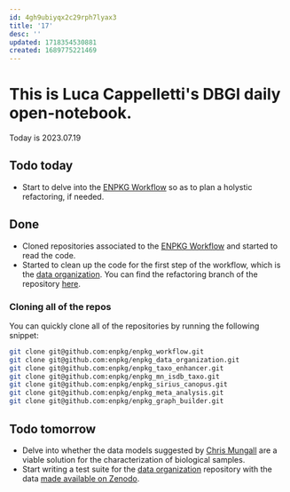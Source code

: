 ```yaml
---
id: 4gh9ubiyqx2c29rph7lyax3
title: '17'
desc: ''
updated: 1718354530881
created: 1689775221469
---
```


# This is Luca Cappelletti's DBGI daily open-notebook.

Today is 2023.07.19

## Todo today
* Start to delve into the [ENPKG Workflow](https://github.com/enpkg/enpkg_workflow) so as to plan a holystic refactoring, if needed.

## Done
* Cloned repositories associated to the [ENPKG Workflow](https://github.com/enpkg/enpkg_workflow) and started to read the code.
* Started to clean up the code for the first step of the workflow, which is the [data organization](https://github.com/enpkg/enpkg_data_organization). You can find the refactoring branch of the repository [here](https://github.com/enpkg/enpkg_data_organization/tree/refactoring).

### Cloning all of the repos
You can quickly clone all of the repositories by running the following snippet:

```bash
git clone git@github.com:enpkg/enpkg_workflow.git
git clone git@github.com:enpkg/enpkg_data_organization.git
git clone git@github.com:enpkg/enpkg_taxo_enhancer.git
git clone git@github.com:enpkg/enpkg_mn_isdb_taxo.git
git clone git@github.com:enpkg/enpkg_sirius_canopus.git
git clone git@github.com:enpkg/enpkg_meta_analysis.git
git clone git@github.com:enpkg/enpkg_graph_builder.git
```

## Todo tomorrow
* Delve into whether the data models suggested by [Chris Mungall](https://www..com/in/chrismungall/) are a viable solution for the characterization of biological samples.
* Start writing a test suite for the [data organization](https://github.com/enpkg/enpkg_data_organization/tree/refactoring) repository with the data [made available on Zenodo](https://zenodo.org/record/8152039). 